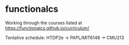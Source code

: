 # functionalcs
Working through the courses listed at https://functionalcs.github.io/curriculum/

Tentative schedule:
HTDP2e -> PAPL/MIT6148 -> CMU213

